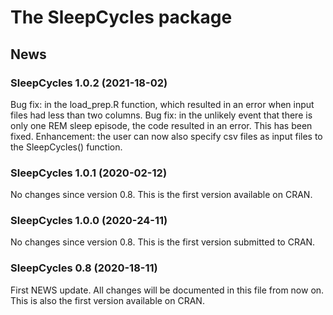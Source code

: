 The SleepCycles package
================

<!-- NEWS.md is generated from NEWS.Rmd. Please edit that file -->

## News

### SleepCycles 1.0.2 (2021-18-02)

Bug fix: in the load\_prep.R function, which resulted in an error when
input files had less than two columns. Bug fix: in the unlikely event
that there is only one REM sleep episode, the code resulted in an error.
This has been fixed. Enhancement: the user can now also specify csv
files as input files to the SleepCycles() function.

### SleepCycles 1.0.1 (2020-02-12)

No changes since version 0.8. This is the first version available on
CRAN.

### SleepCycles 1.0.0 (2020-24-11)

No changes since version 0.8. This is the first version submitted to
CRAN.

### SleepCycles 0.8 (2020-18-11)

First NEWS update. All changes will be documented in this file from now
on. This is also the first version available on CRAN.
